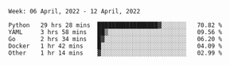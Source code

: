 <!--START_SECTION:waka-->
```text
Week: 06 April, 2022 - 12 April, 2022

Python   29 hrs 28 mins  █████████████████▓░░░░░░░   70.82 % 
YAML     3 hrs 58 mins   ██▒░░░░░░░░░░░░░░░░░░░░░░   09.56 % 
Go       2 hrs 34 mins   █▓░░░░░░░░░░░░░░░░░░░░░░░   06.20 % 
Docker   1 hr 42 mins    █░░░░░░░░░░░░░░░░░░░░░░░░   04.09 % 
Other    1 hr 14 mins    ▓░░░░░░░░░░░░░░░░░░░░░░░░   02.99 % 
```
<!--END_SECTION:waka-->
